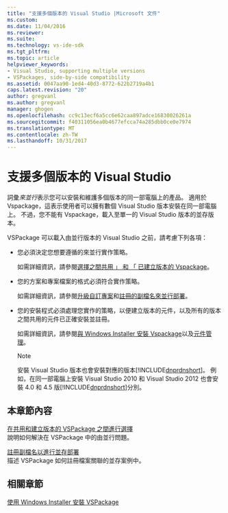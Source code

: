 ```yaml
---
title: "支援多個版本的 Visual Studio |Microsoft 文件"
ms.custom: 
ms.date: 11/04/2016
ms.reviewer: 
ms.suite: 
ms.technology: vs-ide-sdk
ms.tgt_pltfrm: 
ms.topic: article
helpviewer_keywords:
- Visual Studio, supporting multiple versions
- VSPackages, side-by-side compatibility
ms.assetid: 0047aa90-1ed4-40d3-8772-622b2719a4b1
caps.latest.revision: "20"
author: gregvanl
ms.author: gregvanl
manager: ghogen
ms.openlocfilehash: cc9c13ecf6a5cc6e62caa897adce16830026261a
ms.sourcegitcommit: f40311056ea0b4677efcca74a285dbb0ce0e7974
ms.translationtype: MT
ms.contentlocale: zh-TW
ms.lasthandoff: 10/31/2017
---
```

# <a name="supporting-multiple-versions-of-visual-studio"></a>支援多個版本的 Visual Studio
詞彙*來並行*表示您可以安裝和維護多個版本的同一部電腦上的產品。 適用於 Vspackage，這表示使用者可以擁有數個 Visual Studio 版本安裝在同一部電腦上。 不過，您不能有 Vspackage，載入至單一的 Visual Studio 版本的並存版本。  
  
 VSPackage 可以載入由並行版本的 Visual Studio 之前，請考慮下列各項：  
  
-   您必須決定您想要遵循的來並行實作策略。  
  
     如需詳細資訊，請參閱[選擇之間共用 」 和 「 已建立版本的 Vspackage](../extensibility/choosing-between-shared-and-versioned-vspackages.md)。  
  
-   您的方案和專案檔案的格式必須符合實作策略。  
  
     如需詳細資訊，請參閱[升級自訂專案](../extensibility/internals/upgrading-projects.md#upgrading-custom-projects)和[註冊的副檔名來並行部署](../extensibility/registering-file-name-extensions-for-side-by-side-deployments.md)。  
  
-   您的安裝程式必須處理您實作的策略，以便建立版本的元件，以及所有的版本之間共用的元件已正確安裝並註冊。  
  
     如需詳細資訊，請參閱[與 Windows Installer 安裝 Vspackage](../extensibility/internals/installing-vspackages-with-windows-installer.md)以及[元件管理](../extensibility/internals/component-management.md)。  
  
    > [!NOTE]
    >  安裝 Visual Studio 版本也會安裝對應的版本[!INCLUDE[dnprdnshort](../code-quality/includes/dnprdnshort_md.md)]。 例如，在同一部電腦上安裝 Visual Studio 2010 和 Visual Studio 2012 也會安裝 4.0 和 4.5 版[!INCLUDE[dnprdnshort](../code-quality/includes/dnprdnshort_md.md)]分別。  
  
## <a name="in-this-section"></a>本章節內容  
 [在共用和建立版本的 VSPackage 之間進行選擇](../extensibility/choosing-between-shared-and-versioned-vspackages.md)  
 說明如何解決在 VSPackage 中的由並行問題。  
  
 [註冊副檔名以進行並存部署](../extensibility/registering-file-name-extensions-for-side-by-side-deployments.md)  
 描述 VSPackage 如何註冊檔案關聯的並存案例中。  
  
## <a name="related-sections"></a>相關章節  
 [使用 Windows Installer 安裝 VSPackage](../extensibility/internals/installing-vspackages-with-windows-installer.md)  
